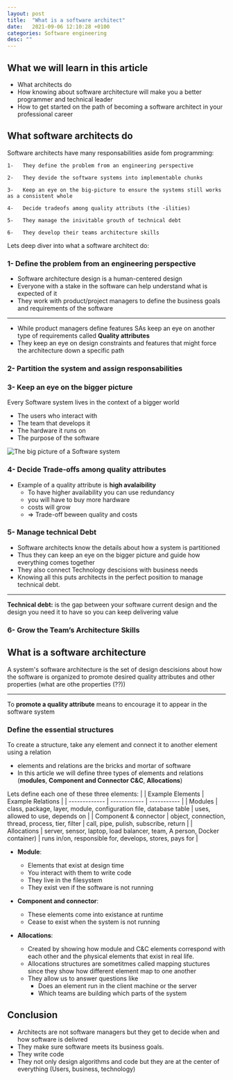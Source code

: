 ```yaml
---
layout: post
title:  "What is a software architect"
date:   2021-09-06 12:10:28 +0100
categories: Software engineering
desc: ""
---
```


## What we will learn in this article 

-   What architects do
-   How knowing about software architecture will make you a better programmer and technical leader
-   How to get started on the path of becoming a software architect in your professional career

## What software architects do

Software architects have many responsabilities aside fom programming:

    1-   They define the problem from an engineering perspective

    2-   They devide the software systems into implementable chunks

    3-   Keep an eye on the big-picture to ensure the systems still works as a consistent whole

    4-   Decide tradeofs among quality attributs (the -ilities)

    5-   They manage the inivitable grouth of technical debt

    6-   They develop their teams architecture skills

Lets deep diver into what a software architect do:

### 1-  Define the problem from an engineering perspective

-   Software architecture design is a human-centered design
-   Everyone with a stake in the software can help understand what is expected of it
-   They work with product/project managers to define the business goals and requirements of the software

---

-   While product managers define features SAs keep an eye on another type of requirements called **Quality attributes**
-   They keep an eye on design constraints and features that might force the architecture down a specific path

### 2- Partition the system and assign responsabilities

### 3- Keep an eye on the bigger picture

Every Software system lives in the context of a bigger world

-   The users who interact with
-   The team that develops it
-   The hardware it runs on
-   The purpose of the software

![The big picture of a Software system](SoftwareEngineering\DesignIt\Ch01_Become-a-Software-Architect\WhoIsASoftwareArchitect.png)
### 4- Decide Trade-offs among quality attributes

-   Example of a quality attribute is **high avalaibility**
    -   To have higher availability you can use redundancy
    -   you will have to buy more hardware
    -   costs will grow
    -   => Trade-off beween quality and costs

### 5- Manage technical Debt

-   Software architects know the details about how a system is partitioned
-   Thus they can keep an eye on the bigger picture and guide how everything comes together
-   They also connect Technology descisions with business needs
-   Knowing all this puts architects in the perfect position to manage technical debt.

---

**Technical debt:** is the gap between your software current design and the design you need it to have so you can keep delivering value

### 6- Grow the Team’s Architecture Skills

## What is a software architecture

A system's software architecture is the set of design descisions about how the software is organized to promote desired quality attributes and other properties (what are othe properties (??))

---
To **promote a quality attribute** means to encourage it to appear in the software system

### Define the essential structures

To create a structure, take any element and connect it to another element using a relation

-   elements and relations are the bricks and mortar of software
-   In this article we will define three types of elements and relations (**modules**, **Component and Connector C&C**, **Allocations**)

Lets define each one of these three elements:
| | Example Elements | Example Relations |
| ------------- | ------------ | ----------- |
| Modules | class, package, layer, module, configuration file, database table | uses, allowed to use, depends on |
| Component & connector | object, connection, thread, process, tier, filter | call, pipe, pulish, subscribe, return |
| Allocations | server, sensor, laptop, load balancer, team, A person, Docker container) | runs in/on, responsible for, develops, stores, pays for |

-   **Module**:
    -   Elements that exist at design time
    -   You interact with them to write code
    -   They live in the filesystem
    -   They exist ven if the software is not running
-   **Component and connector**:

    -   These elements come into existance at runtime
    -   Cease to exist when the system is not running

-   **Allocations**:
    -   Created by showing how module and C&C elements correspond with each other and the physical elements that exist in real life.
    -   Allocations structures are sometitmes called mapping stuctures since they show how different element map to one another
    -   They allow us to answer questions like
        -   Does an element run in the client machine or the server
        -   Which teams are building which parts of the system


## Conclusion

-   Architects are not software managers but they get to decide when and how software is delivred
-   They make sure software meets its business goals.
-   They write code
-   They not only design algorithms and code but they are at the center of everything (Users, business, technology)
